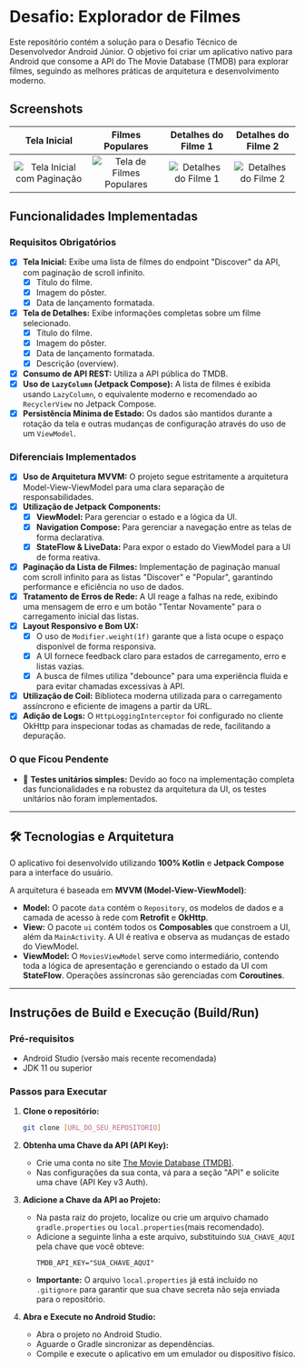 # Desafio: Explorador de Filmes

Este repositório contém a solução para o Desafio Técnico de Desenvolvedor Android Júnior. O objetivo foi criar um aplicativo nativo para Android que consome a API do The Movie Database (TMDB) para explorar filmes, seguindo as melhores práticas de arquitetura e desenvolvimento moderno. 

## Screenshots
| Tela Inicial | Filmes Populares | Detalhes do Filme 1 | Detalhes do Filme 2 |
| :---: | :---: | :---: | :---: |
| ![Tela Inicial com Paginação](https://drive.google.com/uc?export=view&id=1T8vy3i0jvJCPLYMmqpVzUadePVqycFYT) | ![Tela de Filmes Populares](https://drive.google.com/uc?export=view&id=114KkRiVsS-aevqrtavDqPIDN6taAQ6C8) | ![Detalhes do Filme 1](https://drive.google.com/uc?export=view&id=1958-LOXRVfwlRt1wsE4qyTN8TrU3_0pb) | ![Detalhes do Filme 2](https://drive.google.com/uc?export=view&id=18-Q8E39qPrPsBs3S9Yh55KXpBJPw1_Tk) |


## Funcionalidades Implementadas

### Requisitos Obrigatórios
- [x]  **Tela Inicial:** Exibe uma lista de filmes do endpoint "Discover" da API, com paginação de scroll infinito. 
    - [x]  Título do filme. 
    - [x]  Imagem do pôster. 
    - [x]  Data de lançamento formatada. 
- [x]  **Tela de Detalhes:** Exibe informações completas sobre um filme selecionado.
    - [x]  Título do filme. 
    - [x]  Imagem do pôster. 
    - [x]  Data de lançamento formatada. 
    - [x]  Descrição (overview). 
- [x]  **Consumo de API REST:** Utiliza a API pública do TMDB. 
- [x]  **Uso de `LazyColumn` (Jetpack Compose):** A lista de filmes é exibida usando `LazyColumn`, o equivalente moderno e recomendado ao `RecyclerView` no Jetpack Compose. 
- [x]  **Persistência Mínima de Estado:** Os dados são mantidos durante a rotação da tela e outras mudanças de configuração através do uso de um `ViewModel`. 

### Diferenciais Implementados
- [x]  **Uso de Arquitetura MVVM:** O projeto segue estritamente a arquitetura Model-View-ViewModel para uma clara separação de responsabilidades.
- [x]  **Utilização de Jetpack Components:**
    - [x]  **ViewModel:** Para gerenciar o estado e a lógica da UI.
    - [x]  **Navigation Compose:** Para gerenciar a navegação entre as telas de forma declarativa.
    - [x]  **StateFlow & LiveData:** Para expor o estado do ViewModel para a UI de forma reativa.
- [x]  **Paginação da Lista de Filmes:** Implementação de paginação manual com scroll infinito para as listas "Discover" e "Popular", garantindo performance e eficiência no uso de dados.
- [x]  **Tratamento de Erros de Rede:** A UI reage a falhas na rede, exibindo uma mensagem de erro e um botão "Tentar Novamente" para o carregamento inicial das listas.
- [x]  **Layout Responsivo e Bom UX:**
    - [x]  O uso de `Modifier.weight(1f)` garante que a lista ocupe o espaço disponível de forma responsiva.
    - [x]  A UI fornece feedback claro para estados de carregamento, erro e listas vazias.
    - [x]  A busca de filmes utiliza "debounce" para uma experiência fluida e para evitar chamadas excessivas à API.
- [x]  **Utilização de Coil:** Biblioteca moderna utilizada para o carregamento assíncrono e eficiente de imagens a partir da URL.
- [x]  **Adição de Logs:** O `HttpLoggingInterceptor` foi configurado no cliente OkHttp para inspecionar todas as chamadas de rede, facilitando a depuração.

### O que Ficou Pendente
- 🔴  **Testes unitários simples:** Devido ao foco na implementação completa das funcionalidades e na robustez da arquitetura da UI, os testes unitários não foram implementados.

---
## 🛠 Tecnologias e Arquitetura

O aplicativo foi desenvolvido utilizando **100% Kotlin** e **Jetpack Compose** para a interface do usuário. 

A arquitetura é baseada em **MVVM (Model-View-ViewModel)**:
* **Model:** O pacote `data` contém o `Repository`, os modelos de dados e a camada de acesso à rede com **Retrofit** e **OkHttp**. 
* **View:** O pacote `ui` contém todos os **Composables** que constroem a UI, além da `MainActivity`. A UI é reativa e observa as mudanças de estado do ViewModel.
* **ViewModel:** O `MoviesViewModel` serve como intermediário, contendo toda a lógica de apresentação e gerenciando o estado da UI com **StateFlow**. Operações assíncronas são gerenciadas com **Coroutines**.

---
##  Instruções de Build e Execução (Build/Run)

### Pré-requisitos
- Android Studio (versão mais recente recomendada)
- JDK 11 ou superior

### Passos para Executar

1.  **Clone o repositório:**
    ```bash
    git clone [URL_DO_SEU_REPOSITORIO]
    ```
2.  **Obtenha uma Chave da API (API Key):**
    - Crie uma conta no site [The Movie Database (TMDB)](https://www.themoviedb.org/). 
    - Nas configurações da sua conta, vá para a seção "API" e solicite uma chave (API Key v3 Auth).

3.  **Adicione a Chave da API ao Projeto:**
    - Na pasta raiz do projeto, localize ou crie um arquivo chamado `gradle.properties` ou `local.properties`(mais recomendado).
    - Adicione a seguinte linha a este arquivo, substituindo `SUA_CHAVE_AQUI` pela chave que você obteve:
      ```properties
      TMDB_API_KEY="SUA_CHAVE_AQUI"
      ```
    - **Importante:** O arquivo `local.properties` já está incluído no `.gitignore` para garantir que sua chave secreta não seja enviada para o repositório.

4.  **Abra e Execute no Android Studio:**
    - Abra o projeto no Android Studio.
    - Aguarde o Gradle sincronizar as dependências.
    - Compile e execute o aplicativo em um emulador ou dispositivo físico.

